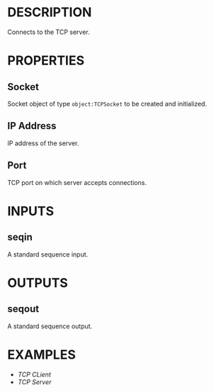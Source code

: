 # DESCRIPTION

Connects to the TCP server.

# PROPERTIES

## Socket

Socket object of type `object:TCPSocket` to be created and initialized.

## IP Address

IP address of the server.

## Port

TCP port on which server accepts connections.

# INPUTS

## seqin

A standard sequence input.

# OUTPUTS

## seqout

A standard sequence output.

# EXAMPLES

-   _TCP CLient_
-   _TCP Server_
